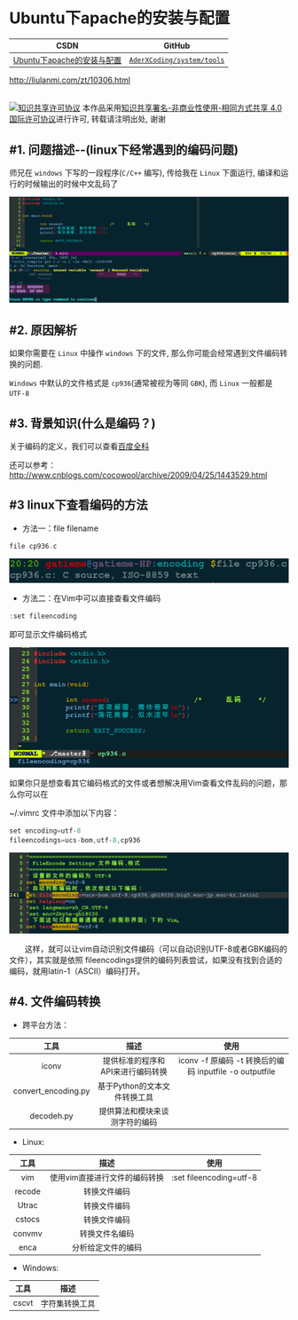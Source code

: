 Ubuntu下apache的安装与配置
=======

| CSDN | GitHub |
|:----:|:------:|
| [Ubuntu下apache的安装与配置](http://blog.csdn.net/gatieme) | [`AderXCoding/system/tools`](https://github.com/gatieme/AderXCoding/tree/master/system/tools) |


http://liulanmi.com/zt/10306.html

<br>
<a rel="license" href="http://creativecommons.org/licenses/by-nc-sa/4.0/"><img alt="知识共享许可协议" style="border-width:0" src="https://i.creativecommons.org/l/by-nc-sa/4.0/88x31.png" /></a>
本作品采用<a rel="license" href="http://creativecommons.org/licenses/by-nc-sa/4.0/">知识共享署名-非商业性使用-相同方式共享 4.0 国际许可协议</a>进行许可, 转载请注明出处, 谢谢
<br>



#1.	问题描述--(linux下经常遇到的编码问题)
--------



师兄在 `windows` 下写的一段程序(`C/C++` 编写), 传给我在 `Linux` 下面运行, 编译和运行的时候输出的时候中文乱码了

![cp936编码在linux下乱码](cp936.png)

#2.	原因解析
-------

如果你需要在 `Linux` 中操作 `windows` 下的文件, 那么你可能会经常遇到文件编码转换的问题.

`Windows` 中默认的文件格式是 `cp936`(通常被视为等同 `GBK`), 而 `Linux` 一般都是 `UTF-8`



#3.	背景知识(什么是编码？)
-------

关于编码的定义，我们可以查看[百度全科](http://baike.baidu.com/view/237708.htm)

还可以参考：http://www.cnblogs.com/cocowool/archive/2009/04/25/1443529.html







#3	linux下查看编码的方法
-------

*	方法一：file filename

```cpp
file cp936.c
```

![file-cp936](file-cp936.png)

*	方法二：在Vim中可以直接查看文件编码

```cpp
:set fileencoding
```

即可显示文件编码格式

![vim-fileencoding](vim-fileencoding.png)


如果你只是想查看其它编码格式的文件或者想解决用Vim查看文件乱码的问题，那么你可以在

~/.vimrc 文件中添加以下内容：

```cpp
set encoding=utf-8
fileencodings=ucs-bom,utf-8,cp936
```

![set-vimrc](set-vimrc.png)

　　这样，就可以让vim自动识别文件编码（可以自动识别UTF-8或者GBK编码的文件），其实就是依照
fileencodings提供的编码列表尝试，如果没有找到合适的编码，就用latin-1（ASCII）编码打开。

#4.	文件编码转换
-------

*	跨平台方法：



| 工具 | 描述 | 使用 |
|:---:|:----:|:----:|
| iconv | 提供标准的程序和API来进行编码转换 | iconv -f 原编码 -t 转换后的编码 inputfile -o outputfile |
| convert_encoding.py | 基于Python的文本文件转换工具 |
| decodeh.py | 提供算法和模块来谈测字符的编码 |

*	Linux:


| 工具 | 描述 | 使用 |
|:---:|:----:|:----:|
| vim | 使用vim直接进行文件的编码转换 | :set fileencoding=utf-8 |
| recode | 转换文件编码 |
| Utrac | 转换文件编码 |
| cstocs | 转换文件编码 |
| convmv | 转换文件名编码 |
| enca | 分析给定文件的编码 |



*	Windows:

| 工具 | 描述 |
|:---:|:----:|
| cscvt | 字符集转换工具 |







